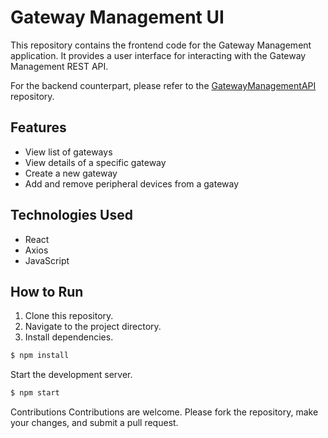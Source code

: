 # Gateway Management UI

This repository contains the frontend code for the Gateway Management application. It provides a user interface for interacting with the Gateway Management REST API.

For the backend counterpart, please refer to the [GatewayManagementAPI](https://github.com/CalebTek/GatewayManagementAPI.git) repository.

## Features

- View list of gateways
- View details of a specific gateway
- Create a new gateway
- Add and remove peripheral devices from a gateway

## Technologies Used

- React
- Axios 
- JavaScript

## How to Run

1. Clone this repository.
2. Navigate to the project directory.
3. Install dependencies.

```bash
$ npm install
```
Start the development server.

```bash
$ npm start
```

Contributions
Contributions are welcome. Please fork the repository, make your changes, and submit a pull request.
